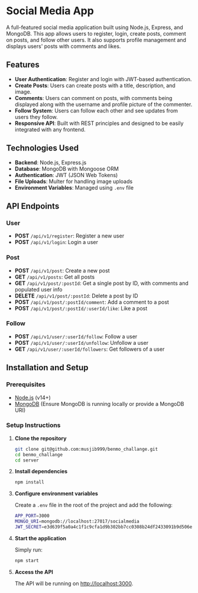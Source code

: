 # Social Media App

A full-featured social media application built using Node.js, Express, and MongoDB. This app allows users to register, login, create posts, comment on posts, and follow other users. It also supports profile management and displays users' posts with comments and likes.

## Features

- **User Authentication**: Register and login with JWT-based authentication.
- **Create Posts**: Users can create posts with a title, description, and image.
- **Comments**: Users can comment on posts, with comments being displayed along with the username and profile picture of the commenter.
- **Follow System**: Users can follow each other and see updates from users they follow.
- **Responsive API**: Built with REST principles and designed to be easily integrated with any frontend.

## Technologies Used

- **Backend**: Node.js, Express.js
- **Database**: MongoDB with Mongoose ORM
- **Authentication**: JWT (JSON Web Tokens)
- **File Uploads**: Multer for handling image uploads
- **Environment Variables**: Managed using `.env` file

## API Endpoints

### User

- **POST** `/api/v1/register`: Register a new user
- **POST** `/api/v1/login`: Login a user

### Post

- **POST** `/api/v1/post`: Create a new post
- **GET** `/api/v1/posts`: Get all posts
- **GET** `/api/v1/post/:postId`: Get a single post by ID, with comments and populated user info
- **DELETE** `/api/v1/post/:postId`: Delete a post by ID
- **POST** `/api/v1/post/:postId/comment`: Add a comment to a post
- **POST** `/api/v1/post/:postId/:userId/like`: Like a post

### Follow

- **POST** `/api/v1/user/:userId/follow`: Follow a user
- **POST** `/api/v1/user/:userId/unfollow`: Unfollow a user
- **GET** `/api/v1/user/:userId/followers`: Get followers of a user

## Installation and Setup

### Prerequisites

- [Node.js](https://nodejs.org/en/) (v14+)
- [MongoDB](https://www.mongodb.com/) (Ensure MongoDB is running locally or provide a MongoDB URI)

### Setup Instructions

1. **Clone the repository**

    ```bash
    git clone git@github.com:musjib999/benmo_challange.git
    cd benmo_challange
    cd server
    ```

2. **Install dependencies**

    ```bash
    npm install
    ```

3. **Configure environment variables**

    Create a `.env` file in the root of the project and add the following:

    ```bash
    APP_PORT=3000
    MONGO_URI=mongodb://localhost:27017/socialmedia
    JWT_SECRET=e3d639f5a0a4c1f1c9cfa1d9b302bb7cc0308b24df2433091b9d506e9bb6369f
    ```

4. **Start the application**

    Simply run:

    ```bash
    npm start
    ```

5. **Access the API**

    The API will be running on [http://localhost:3000](http://localhost:3000).
